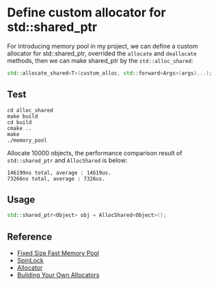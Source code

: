 # Define custom allocator for std::shared_ptr

For introducing memory pool in my project, we can define a custom allocator for std::shared_ptr, overrided the `allocate` and `deallocate` methods, then we can make shared_ptr by the `std::alloc_shared`: 

``` cpp
std::allocate_shared<T>(custom_alloc, std::forward<Args>(args)...);
```

## Test 

```
cd alloc_shared
make build
cd build
cmake ..
make
./memory_pool
```

Allocate 10000 objects, the performance comparison result of `std::shared_ptr` and `AllocShared` is below:

```
146199ns total, average : 14619us.
73266ns total, average : 7326us.
```

## Usage

``` cpp
std::shared_ptr<Object> obj = AllocShared<Object>();
```


## Reference

* [Fixed Size Fast Memory Pool](https://arxiv.org/pdf/2210.16471)
* [SpinLock](https://rigtorp.se/spinlock/)
* [Allocator](https://en.cppreference.com/w/cpp/memory/allocator)
* [Building Your Own Allocators](https://docs.oracle.com/cd/E19205-01/819-3703/15_3.htm)
